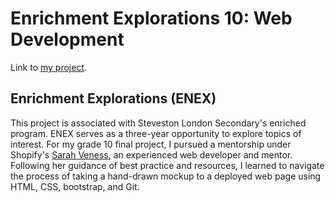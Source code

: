 # Enrichment Explorations 10: Web Development
Link to [my project](https://nicolechung.netlify.com).

## Enrichment Explorations (ENEX)
This project is associated with Steveston London Secondary's enriched program. ENEX serves as a three-year opportunity to explore topics of interest.
For my grade 10 final project, I pursued a mentorship under Shopify's [Sarah Veness](http://www.sarahveness.com/), an experienced web developer and mentor. Following her guidance of best practice and resources, I learned to navigate the process of taking a hand-drawn mockup to a deployed web page using HTML, CSS, bootstrap, and Git.
